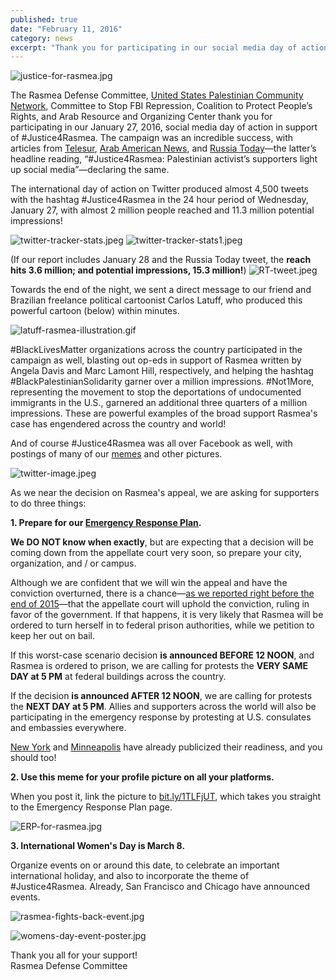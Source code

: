 ```yaml
---
published: true
date: "February 11, 2016"
category: news
excerpt: "Thank you for participating in our social media day of action! See our reach and prepare for the appellate court's decision with our Emergency Response Plan."
---
```




![justice-for-rasmea.jpg]({{site.baseurl}}/assets/img/justice-for-rasmea.jpg)

The Rasmea Defense Committee, [United States Palestinian Community Network](http://uspcn.org/), Committee to Stop FBI Repression, Coalition to Protect People’s Rights, and Arab Resource and Organizing Center thank you for participating in our January 27, 2016, social media day of action in support of #Justice4Rasmea. The campaign was an incredible success, with articles from [Telesur](http://www.telesurtv.net/english/news/Supporters-Campaign-to-Free-US-Palestinian-Activist-Rasmea-Odeh-20160128-0005.html), [Arab American News](http://www.arabamericannews.com/news/news/id_11735/rp_0/act_print/rf_1/Print.html), and [Russia Today](https://www.rt.com/news/330533-palestinian-activist-trial-us-israel/)—the latter’s headline reading, “#Justice4Rasmea: Palestinian activist’s supporters light up social media”—declaring the same.

The international day of action on Twitter produced almost 4,500 tweets with the hashtag #Justice4Rasmea in the 24 hour period of Wednesday, January 27, with almost 2 million people reached and 11.3 million potential impressions!

![twitter-tracker-stats.jpeg]({{site.baseurl}}/assets/img/twitter-tracker-stats.jpeg)
![twitter-tracker-stats1.jpeg]({{site.baseurl}}/assets/img/twitter-tracker-stats1.jpeg)


(If our report includes January 28 and the Russia Today tweet, the **reach hits 3.6 million; and potential impressions, 15.3 million!**) ![RT-tweet.jpeg]({{site.baseurl}}/assets/img/RT-tweet.jpeg)

Towards the end of the night, we sent a direct message to our friend and Brazilian freelance political cartoonist Carlos Latuff, who produced this powerful cartoon (below) within minutes.

![latuff-rasmea-illustration.gif]({{site.baseurl}}/assets/img/latuff-rasmea-illustration.gif)

#BlackLivesMatter organizations across the country participated in the campaign as well, blasting out op-eds in support of Rasmea written by Angela Davis and Marc Lamont Hill, respectively, and helping the hashtag #BlackPalestinianSolidarity garner over a million impressions.  #Not1More, representing the movement to stop the deportations of undocumented immigrants in the U.S., garnered an additional three quarters of a million impressions. These are powerful examples of the broad support Rasmea's case has engendered across the country and world!

And of course #Justice4Rasmea was all over Facebook as well, with postings of many of our [memes](http://justice4rasmea.tumblr.com/) and other pictures.

![twitter-image.jpeg]({{site.baseurl}}/assets/img/twitter-image.jpeg)


As we near the decision on Rasmea's appeal, we are asking for supporters to do three things:

**1. Prepare for our [Emergency Response Plan](http://justice4rasmea.org/news/2016/02/06/emergency-response-plan/).**

**We DO NOT know when exactly**, but are expecting that a decision will be coming down from the appellate court very soon, so prepare your city, organization, and / or campus.

Although we are confident that we will win the appeal and have the conviction overturned, there is a chance—[as we reported right before the end of 2015](http://justice4rasmea.org/news/2015/12/29/thank-you-for-your-support/)—that the appellate court will uphold the conviction, ruling in favor of the government. If that happens, it is very likely that Rasmea will be ordered to turn herself in to federal prison authorities, while we petition to keep her out on bail.

If this worst-case scenario decision **is announced BEFORE 12 NOON**, and Rasmea is ordered to prison, we are calling for protests the **VERY SAME DAY at 5 PM** at federal buildings across the country.

If the decision **is announced AFTER 12 NOON**, we are calling for protests the **NEXT DAY at 5 PM**. Allies and supporters across the world will also be participating in the emergency response by protesting at U.S. consulates and embassies everywhere.

[New York](https://www.facebook.com/NYCSJP/photos/pb.899935043353125.-2207520000.1455156161./1129740100372617/?type=3&theater) and [Minneapolis](http://antiwarcommittee.org/2016/01/26/emergency-response-plan-for-justice4rasmea/) have already publicized their readiness, and you should too!

**2. Use this meme for your profile picture on all your platforms.**

When you post it, link the picture to [bit.ly/1TLFjUT](http://justice4rasmea.org/news/2016/02/06/emergency-response-plan/), which takes you straight to the Emergency Response Plan page.

![ERP-for-rasmea.jpg]({{site.baseurl}}/assets/img/ERP-for-rasmea.jpg)

**3. International Women's Day is March 8.**

Organize events on or around this date, to celebrate an important international holiday, and also to incorporate the theme of #Justice4Rasmea. Already, San Francisco and Chicago have announced events.

![rasmea-fights-back-event.jpg]({{site.baseurl}}/assets/img/rasmea-fights-back-event.jpg)

![womens-day-event-poster.jpg]({{site.baseurl}}/assets/img/womens-day-event-poster.jpg)

Thank you all for your support!
<br>Rasmea Defense Committee
